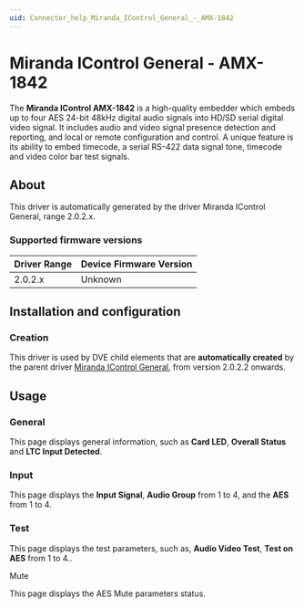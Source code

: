 ```yaml
---
uid: Connector_help_Miranda_IControl_General_-_AMX-1842
---
```


# Miranda IControl General - AMX-1842

The **Miranda IControl AMX-1842** is a high-quality embedder which embeds up to four AES 24-bit 48kHz digital audio signals into HD/SD serial digital video signal.
It includes audio and video signal presence detection and reporting, and local or remote configuration and control. A unique feature is its ability to embed timecode, a serial RS-422 data signal tone, timecode and video color bar test signals.

## About

This driver is automatically generated by the driver Miranda IControl General, range 2.0.2.x.

### Supported firmware versions

| **Driver Range** | **Device Firmware Version** |
|------------------|-----------------------------|
| 2.0.2.x          | Unknown                     |

## Installation and configuration

### Creation

This driver is used by DVE child elements that are **automatically created** by the parent driver [Miranda IControl General](xref:Connector_help_Miranda_IControl_General), from version 2.0.2.2 onwards.

## Usage

### General

This page displays general information, such as **Card LED**, **Overall Status** and **LTC Input Detected**.

### Input

This page displays the **Input Signal**, **Audio Group** from 1 to 4, and the **AES** from 1 to 4.

### Test

This page displays the test parameters, such as, **Audio Video Test**, **Test on AES** from 1 to 4..

Mute

This page displays the AES Mute parameters status.


